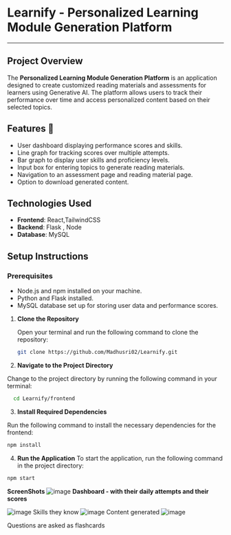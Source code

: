# Learnify - Personalized Learning Module Generation Platform
<hr>


## Project Overview

The **Personalized Learning Module Generation Platform** is an application designed to create customized reading materials and assessments for learners using Generative AI. The platform allows users to track their performance over time and access personalized content based on their selected topics.

## Features 🌟

- User dashboard displaying performance scores and skills.
- Line graph for tracking scores over multiple attempts.
- Bar graph to display user skills and proficiency levels.
- Input box for entering topics to generate reading materials.
- Navigation to an assessment page and reading material page.
- Option to download generated content.

## Technologies Used

- **Frontend**: React,TailwindCSS
- **Backend**: Flask , Node
- **Database**: MySQL

## Setup Instructions

### Prerequisites

- Node.js and npm installed on your machine.
- Python and Flask installed.
- MySQL database set up for storing user data and performance scores.

1. **Clone the Repository**

   Open your terminal and run the following command to clone the repository:

   ```bash
   git clone https://github.com/Madhusri02/Learnify.git
   ```
   
2. **Navigate to the Project Directory**

Change to the project directory by running the following command in your terminal:

   ```bash
     cd Learnify/frontend
```

3. **Install Required Dependencies**

Run the following command to install the necessary dependencies for the frontend:

```bash
npm install
```

4. **Run the Application**
To start the application, run the following command in the project directory:

```bash
npm start
```

**ScreenShots**
![image](https://github.com/user-attachments/assets/316bab2d-6a15-4dca-bcd2-29bb9a7f8e5b)
**Dashboard - with their daily attempts and their scores**

![image](https://github.com/user-attachments/assets/1abf9ca5-5712-4a1b-8b9f-649281d3bf96)
Skills they know
![image](https://github.com/user-attachments/assets/8fdb17b6-8399-49d3-a282-1f7d714ef6ff)
Content generated 
![image](https://github.com/user-attachments/assets/7b00564c-76c0-4f93-94d2-eca13699d379)

Questions are asked as flashcards 





